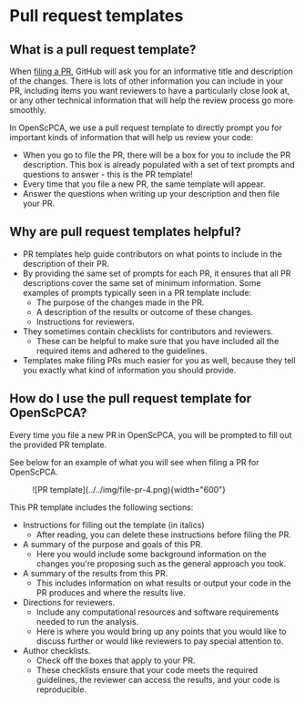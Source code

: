 # Pull request templates

## What is a pull request template?

When [filing a PR](file-pull-request.md), GitHub will ask you for an informative title and description of the changes.
There is lots of other information you can include in your PR, including items you want reviewers to have a particularly close look at, or any other technical information that will help the review process go more smoothly.

In OpenScPCA, we use a pull request template to directly prompt you for important kinds of information that will help us review your code:

- When you go to file the PR, there will be a box for you to include the PR description.
This box is already populated with a set of text prompts and questions to answer - this is the PR template!
- Every time that you file a new PR, the same template will appear.
- Answer the questions when writing up your description and then file your PR.

## Why are pull request templates helpful?

- PR templates help guide contributors on what points to include in the description of their PR.
- By providing the same set of prompts for each PR, it ensures that all PR descriptions cover the same set of minimum information.
Some examples of prompts typically seen in a PR template include:
    - The purpose of the changes made in the PR.
    - A description of the results or outcome of these changes.
    - Instructions for reviewers.
- They sometimes contain checklists for contributors and reviewers.
    - These can be helpful to make sure that you have included all the required items and adhered to the guidelines.
- Templates make filing PRs much easier for you as well, because they tell you exactly what kind of information you should provide.


## How do I use the pull request template for OpenScPCA?

Every time you file a new PR in OpenScPCA, you will be prompted to fill out the provided PR template.

See below for an example of what you will see when filing a PR for OpenScPCA.

<figure markdown="span">
    ![PR template](../../img/file-pr-4.png){width="600"}
</figure>


This PR template includes the following sections:

- Instructions for filling out the template (in italics)
    - After reading, you can delete these instructions before filing the PR.
- A summary of the purpose and goals of this PR.
    - Here you would include some background information on the changes you're proposing such as the general approach you took.
- A summary of the results from this PR.
    - This includes information on what results or output your code in the PR produces and where the results live.
- Directions for reviewers.
    - Include any computational resources and software requirements needed to run the analysis.
    - Here is where you would bring up any points that you would like to discuss further or would like reviewers to pay special attention to.
- Author checklists.
    - Check off the boxes that apply to your PR.
    - These checklists ensure that your code meets the required guidelines, the reviewer can access the results, and your code is reproducible.
